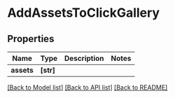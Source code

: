 # AddAssetsToClickGallery


## Properties

Name | Type | Description | Notes
------------ | ------------- | ------------- | -------------
**assets** | **[str]** |  | 

[[Back to Model list]](../README.md#models) [[Back to API list]](../README.md#api-endpoints) [[Back to README]](../README.md)


